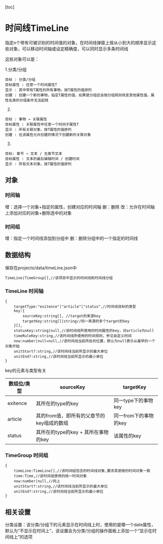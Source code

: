[toc]

# 时间线TimeLine

指定n个带有可被识别的时间值的对象，在时间线弹窗上按从小到大的顺序显示这些对象，可以移动时间轴或设定精确度，可以同时显示多条时间线

这些对象可以是：

1.分类/分组

~~~
目标 : 分类/分组
目标属性 : 任意一个时间属性T
显示 : 其中带有T属性的所有事物，按T属性的值排列
创建 : 创建一个新的事物，指定T属性的值，如果是分组还会按分组规则改变其他属性值，属性名类的分组条件无法起效
~~~

2.

~~~
目标 : 事物 → 关联属性
目标属性 : 关联属性中任意一个时间子属性T
显示 : 所有关联对象，按T属性的值排列
创建 : 在该属性允许创建的情况下创建新的关联对象
~~~

3.

~~~
目标: 章节 → 文本 / 无章节文本
目标属性 : 文本的最后编辑时间 / 创建时间
显示 : 所有文本对象，按T属性的值排列
~~~

## 对象

### 时间轴

增：选择一个对象+指定的属性，创建对应的时间轴
删：删除
改：允许在时间轴上添加对应的对象+删除选中的对象

### 时间组

增：指定一个时间线添加到分组中
删：删除分组中的一个指定的时间线

## 数据结构

保存在projects/data/timeLine.json中

~~~
TimeLine|TimeGroup[],//该项目中显示的时间线和时间线分组
~~~

### TimeLine 时间轴

~~~
{
	targetType:"exitence"|"article"|"status",//时间线目标的类型
	key:{
		sourceKey:string[], //target的来源key
		targetKey:string[]|string//同一来源的多个target的key
	}[],
	statusKey:string|null,//该时间线所使用的时间属性的key，对article为null
	timeRuleKey:string,//该时间线所使用的时间规则，参见自定义时间
	now:number|null=null,//该时间线当前所处的位置，默认为null表示从最早的一个对象开始
	unitStart?:string,//该时间线当前所显示的最大单位
	unitEnd?:string,//该时间线当前所显示的最小单位
}
~~~

key的元素与类型有关

| 数组位/类型 | sourceKey                                 | targetKey             |
| ----------- | ----------------------------------------- | --------------------- |
| exitence    | 其所在的type的key                         | 同一type下的事物key   |
| article     | 其的from值，即所有的父章节的key组成的数组 | 同一from下的事物的key |
| status      | 其所在的type的key + 其所在事物的key       | 该属性的key           |

### TimeGroup 时间组

~~~
{
	timeLine:TimeLine[],//该时间组包含的时间线对象,要求其使用的时间对象一致
	time:Time,//该时间组使用的统一时间对象
	now:number|null,//同上
	unitStart?:string,//该时间线当前所显示的最大单位
	unitEnd?:string,//该时间线当前所显示的最小单位
}
~~~



## 相关设置

分类设置：该分类/分组下的元素显示在时间线上时，使用的是哪一个date属性，默认为“不显示在时间上”，该设置会为分类/分组的操作面板上添加一个“显示在时间线上”的选项

   
